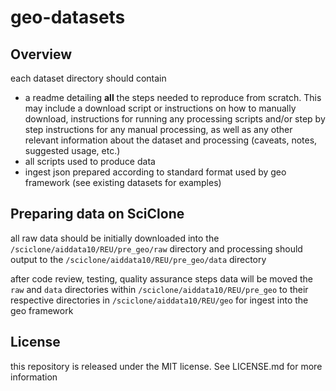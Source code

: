 # geo-datasets


## Overview

each dataset directory should contain

- a readme detailing **all** the steps needed to reproduce from scratch. This may include a download script or instructions on how to manually download, instructions for running any processing scripts and/or step by step instructions for any manual processing, as well as any other relevant information about the dataset and processing (caveats, notes, suggested usage, etc.)
- all scripts used to produce data
- ingest json prepared according to standard format used by geo framework (see existing datasets for examples)


## Preparing data on SciClone

all raw data should be initially downloaded into the `/sciclone/aiddata10/REU/pre_geo/raw` directory and processing should output to the `/sciclone/aiddata10/REU/pre_geo/data` directory

after code review, testing, quality assurance steps data will be moved the `raw` and `data` directories within `/sciclone/aiddata10/REU/pre_geo` to their respective directories in `/sciclone/aiddata10/REU/geo` for ingest into the geo framework

## License

this repository is released under the MIT license. See LICENSE.md for more information
